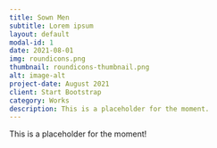```yaml
---
title: Sown Men
subtitle: Lorem ipsum
layout: default
modal-id: 1
date: 2021-08-01
img: roundicons.png
thumbnail: roundicons-thumbnail.png
alt: image-alt
project-date: August 2021
client: Start Bootstrap
category: Works
description: This is a placeholder for the moment.
---
```


This is a placeholder for the moment!
